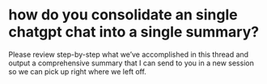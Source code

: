 # how do you consolidate an single chatgpt chat into a single summary?

Please review step-by-step what we’ve accomplished in this thread and output a comprehensive summary that I can send to you in a new session so we can pick up right where we left off.